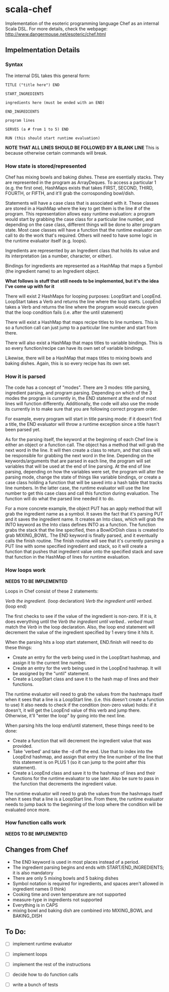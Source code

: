 scala-chef
==========

Implementation of the esoteric programming language Chef as an internal Scala DSL.
For more details, check the webpage: http://www.dangermouse.net/esoteric/chef.html

## Impelmentation Details

### Syntax

The internal DSL takes this general form:

```
TITLE ("title here") END

START_INGREDIENTS

ingredients here (must be ended with an END)

END_INGREDIENTS

program lines

SERVES (a # from 1 to 5) END

RUN (this should start runtime evaluation)
```

**NOTE THAT ALL LINES SHOULD BE FOLLOWED BY A BLANK LINE**
This is because otherwise certain commands will break.

### How state is stored/represented

Chef has mixing bowls and baking dishes. These are esentially stacks. They
are represented in the program as ArrayDeques. To access a particular 1 (e.g.
the first one), HashMaps exists that takes FIRST, SECOND, THIRD, FOURTH, or
FIFTH, and it'll grab the corrosponding bowl/dish.

Statements will have a case class that is associated with it. These
classes are stored in a HashMap where the key to get them is the line # 
of the program. This representation allows easy runtime evaluation: a program
would start by grabbing the case class for a particular line number, and
depending on the case class, different things will be done to alter program
state. Most case classes will have a function that the runtime evaluator can
call to do the work that's required. Others will need to have some logic
in the runtime evaluator itself (e.g. loops).

Ingredients are represented by an Ingredient class that holds its value and
its interpretation (as a number, character, or either).

Bindings for ingredients are represented as a HashMap that maps a Symbol
(the ingredient name) to an Ingredient object.

**What follows is stuff that still needs to be implemented, but it's the idea
I've come up with for it**

There will exist 2 HashMaps for looping purposes: LoopStart and LoopEnd. 
LoopStart takes a Verb and returns the line where the loop starts.
LoopEnd takes a Verb and returns the line where the program would execute given
that the loop condition fails (i.e. after the until statement)

There will exist a HashMap that maps recipe titles to line numbers. This is so
a function call can just jump to a particular line number and start from there.

There will also exist a HashMap that maps titles to variable bindings. This is
so every function/recipe can have its own set of variable bindings.

Likewise, there will be a HashMap that maps titles to mixing bowls and 
baking dishes. Again, this is so every recipe has its own set.

### How it is parsed

The code has a concept of "modes". There are 3 modes: title parsing, ingredient
parsing, and program parsing. Depending on which of the 3 modes the program is
currently in, the END statement at the end of most lines will function
differently. Additionally, the code will also use the mode its currently in to
make sure that you are following correct program order.

For example, every program will start in title parsing mode: if it doesn't find
a title, the END evaluator will throw a runtime exception since a title hasn't
been parsed yet.

As for the parsing itself, the keyword at the beginning of each Chef line is
either an object or a function call. The object has a method that will grab the
next word in the line. It will then create a class to return, and that class
will be responsible for grabbing the next word in the line. Depending on the 
keywords/arguments that are parsed in each line, the program will set variables
that will be used at the end of line parsing. At the end of line parsing,
depending on how the variables were set, the program will alter the parsing
mode, change the state of things like variable bindings, or create a case class
holding a function that will be saved into a hash table that tracks line 
numbers. In the latter case, the runtime evaluator will use the line number
to get this case class and call this function during evaluation. The function
will do what the parsed line needed it to do.

For a more concrete example, the object PUT has an apply method that will grab 
the ingredient name as a symbol. It saves the fact that it's parsing PUT and
it saves the ingredient name. It creates an Into class, which will grab the
INTO keyword as the Into class defines INTO as a function. The function grabs
the stack that the line specified, then a BowlOrDish class is created to grab
MIXING_BOWL. The END keyword is finally parsed, and it eventually calls the
finish routine. The finish routine will see that it's currently parsing a
PUT line with some specified ingredient and stack, so it will create a function
that pushes that ingredient value onto the specified stack and save that
function in the HashMap of lines for runtime evaluation.

### How loops work

**NEEDS TO BE IMPLEMENTED**

Loops in Chef consist of these 2 statements:

*Verb the ingredient.* (loop declaration)
*Verb the ingredient until verbed.* (loop end)

The first checks to see if the value of the ingredient is non-zero. If it is,
it does everything until the *Verb the ingredient until verbed.*. *verbed* must
match the *Verb* in the loop declaration. Also, the loop end statement will
decrement the value of the ingredient specified by 1 every time it hits it.

When the parsing hits a loop start statement, END.finish will need to do these
things:

* Create an entry for the verb being used in the LoopStart hashmap, and assign
it to the current line number.
* Create an entry for the verb being used in the LoopEnd hashmap. It will be
assigned by the "until" statement.
* Create a LoopStart class and save it to the hash map of lines and their
functions.

The runtime evaluator will need to grab the values from the hashmaps itself
when it sees that a line is a LoopStart line. (i.e. this doesn't create a
function to use) It also needs to check if the condition (non-zero value)
holds: if it doesn't, it will get the LoopEnd value of this verb and jump
there. Otherwise, it'll "enter the loop" by going into the next line.

When parsing hits the loop end/until statement, these things need to be done:

* Create a function that will decrement the ingredient value that was provided.
* Take 'verbed' and take the -d off the end. Use that to index into the LoopEnd
hashmap, and assign that entry the line number of the line that this statement
is on PLUS 1 (so it can jump to the point after this statement).
* Create a LoopEnd class and save it to the hashmap of lines and their
functions for the runtime evaluator to use later. Also be sure to pass in the
function that decrements the ingredient value.

The runtime evaluator will need to grab the values from the hashmaps itself
when it sees that a line is a LoopStart line. From there, the runtime 
evaluator needs to jump back to the beginning of the loop where the condition
will be evaluated once more.

### How function calls work

**NEEDS TO BE IMPLEMENTED**



## Changes from Chef
* The END keyword is used in most places instead of a period.
* The ingredient parsing begins and ends with START/END_INGREDIENTS; it is also
mandatory
* There are only 5 mixing bowls and 5 baking dishes
* Symbol notation is required for ingredients, and spaces aren't allowed in
ingredient names (I think)
* Cooking time and oven temperature are not supported
* measure-type in ingredients not supported
* Everything is in CAPS
* mixing bowl and baking dish are combined into MIXING_BOWL and BAKING_DISH

## To Do:
- [ ] implement runtime evaluator
- [ ] implement loops
- [ ] implement the rest of the instructions
- [ ] decide how to do function calls
- [ ] write a bunch of tests

